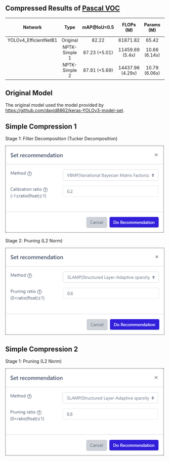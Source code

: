 ## Compressed Results of [Pascal VOC](http://host.robots.ox.ac.uk/pascal/VOC)

|        Network        |      Type      |  mAP@IoU=0.5  |    FLOPs (M)     |  Params (M)   | Model Size (MB) |              Download Link               |
| :-------------------: | :------------: | :-----------: | :--------------: | :-----------: | :-------------: | :--------------------------------------: |
| YOLOv4_EfficientNetB1 |    Original    |     82.22     |     61871.82     |     65.42     |     262.90      | [Link](https://netspresso-compression-toolkit-public.s3.ap-northeast-2.amazonaws.com/model_zoo/keras/pascal_voc/yolov4_efficientnetb1_original.h5) |
|                       | NPTK-Simple  1 | 87.23 (+5.01) | 11459.69 (5.4x)  | 10.66 (6.14x) |  44.12 (5.96x)  | [Link](https://netspresso-compression-toolkit-public.s3.ap-northeast-2.amazonaws.com/model_zoo/keras/pascal_voc/yolov4_efficientnetb1_fd_p.h5) |
|                       | NPTK-Simple 2  | 87.91 (+5.69) | 14437.96 (4.29x) | 10.79 (6.06x) |  44.36 (5.93x)  | [Link](https://netspresso-compression-toolkit-public.s3.ap-northeast-2.amazonaws.com/model_zoo/keras/pascal_voc/yolov4_efficientnetb1_p.h5) |

## Original Model

The original model used the model provided by https://github.com/david8862/keras-YOLOv3-model-set.


## Simple Compression 1 

Stage 1: Filter Decomposition (Tucker Decomposition)

![recommendation_fd_0.2](./images/simple_fd_02.png?style=centerme)

Stage 2: Pruning (L2 Norm)

![recommendation_pruning_0.6](./images/simple_p_06.png?style=centerme)


## Simple Compression 2

Stage 1: Pruning (L2 Norm)

![recommendation_pruning_0.8](./images/simple_p_08.png?style=centerme)
